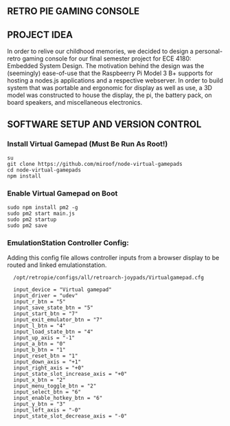 
## RETRO PIE GAMING CONSOLE

## PROJECT IDEA

In order to relive our childhood memories, we decided to design a personal-retro gaming console for our final semester project for ECE 4180: Embedded System Design. The motivation behind the design was the (seemingly) ease-of-use that the Raspbeerry Pi Model 3 B+ supports for hosting a nodes.js applications and a respective webserver. In order to build system that was portable and ergonomic for display as well as use, a 3D model was constructed to house the display, the pi, the battery pack, on board speakers, and miscellaneous electronics. 

## SOFTWARE SETUP AND VERSION CONTROL

### Install Virtual Gamepad (Must Be Run As Root!)
    
    su
    git clone https://github.com/miroof/node-virtual-gamepads
    cd node-virtual-gamepads
    npm install
    
    
### Enable Virtual Gamepad on Boot
    
    sudo npm install pm2 -g
    sudo pm2 start main.js
    sudo pm2 startup
    sudo pm2 save
    
### EmulationStation Controller Config:
  
  Adding this config file allows controller inputs from a browser display to be routed and linked emulationstation. 

      /opt/retropie/configs/all/retroarch-joypads/Virtualgamepad.cfg

      input_device = "Virtual gamepad"
      input_driver = "udev"
      input_r_btn = "5"
      input_save_state_btn = "5"
      input_start_btn = "7"
      input_exit_emulator_btn = "7"
      input_l_btn = "4"
      input_load_state_btn = "4"
      input_up_axis = "-1"
      input_a_btn = "0"
      input_b_btn = "1"
      input_reset_btn = "1"
      input_down_axis = "+1"
      input_right_axis = "+0"
      input_state_slot_increase_axis = "+0"
      input_x_btn = "2"
      input_menu_toggle_btn = "2"
      input_select_btn = "6"
      input_enable_hotkey_btn = "6"
      input_y_btn = "3"
      input_left_axis = "-0"
      input_state_slot_decrease_axis = "-0"
